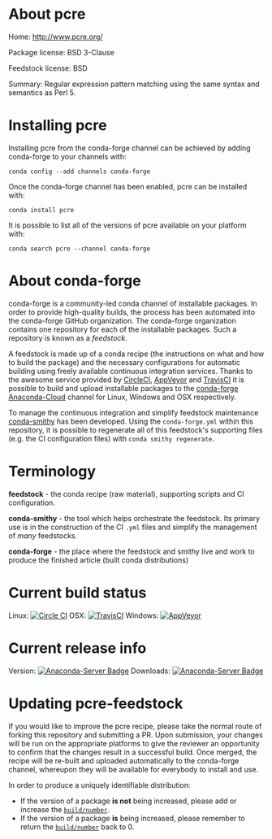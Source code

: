 About pcre
==========

Home: http://www.pcre.org/

Package license: BSD 3-Clause

Feedstock license: BSD

Summary: Regular expression pattern matching using the same syntax and semantics as Perl 5.



Installing pcre
===============

Installing pcre from the conda-forge channel can be achieved by adding conda-forge to your channels with:

```
conda config --add channels conda-forge
```

Once the conda-forge channel has been enabled, pcre can be installed with:

```
conda install pcre
```

It is possible to list all of the versions of pcre available on your platform with:

```
conda search pcre --channel conda-forge
```


About conda-forge
=================

conda-forge is a community-led conda channel of installable packages.
In order to provide high-quality builds, the process has been automated into the
conda-forge GitHub organization. The conda-forge organization contains one repository 
for each of the installable packages. Such a repository is known as a *feedstock*.

A feedstock is made up of a conda recipe (the instructions on what and how to build
the package) and the necessary configurations for automatic building using freely
available continuous integration services. Thanks to the awesome service provided by
[CircleCI](https://circleci.com/), [AppVeyor](http://www.appveyor.com/)
and [TravisCI](https://travis-ci.org/) it is possible to build and upload installable
packages to the [conda-forge](https://anaconda.org/conda-forge)
[Anaconda-Cloud](http://docs.anaconda.org/) channel for Linux, Windows and OSX respectively.

To manage the continuous integration and simplify feedstock maintenance
[conda-smithy](http://github.com/conda-forge/conda-smithy) has been developed.
Using the ``conda-forge.yml`` within this repository, it is possible to regenerate all of
this feedstock's supporting files (e.g. the CI configuration files) with ``conda smithy regenerate``.


Terminology
===========

**feedstock** - the conda recipe (raw material), supporting scripts and CI configuration.

**conda-smithy** - the tool which helps orchestrate the feedstock.
                   Its primary use is in the construction of the CI ``.yml`` files
                   and simplify the management of *many* feedstocks.

**conda-forge** - the place where the feedstock and smithy live and work to
                  produce the finished article (built conda distributions)

Current build status
====================
Linux: [![Circle CI](https://circleci.com/gh/conda-forge/pcre-feedstock.svg?style=svg)](https://circleci.com/gh/conda-forge/pcre-feedstock)
OSX: [![TravisCI](https://travis-ci.org/conda-forge/pcre-feedstock.svg?branch=master)](https://travis-ci.org/conda-forge/pcre-feedstock) 
Windows: [![AppVeyor](https://ci.appveyor.com/api/projects/status/github/conda-forge/pcre-feedstock?svg=True)](https://ci.appveyor.com/project/conda-forge/pcre-feedstock/branch/master)

Current release info
====================
Version: [![Anaconda-Server Badge](https://anaconda.org/conda-forge/pcre/badges/version.svg)](https://anaconda.org/conda-forge/pcre)
Downloads: [![Anaconda-Server Badge](https://anaconda.org/conda-forge/pcre/badges/downloads.svg)](https://anaconda.org/conda-forge/pcre)


Updating pcre-feedstock
=======================

If you would like to improve the pcre recipe, please take the normal
route of forking this repository and submitting a PR. Upon submission, your changes will
be run on the appropriate platforms to give the reviewer an opportunity to confirm that the
changes result in a successful build. Once merged, the recipe will be re-built and uploaded
automatically to the conda-forge channel, whereupon they will be available for everybody to
install and use.

In order to produce a uniquely identifiable distribution:
 * If the version of a package **is not** being increased, please add or increase
   the [``build/number``](http://conda.pydata.org/docs/building/meta-yaml.html#build-number-and-string). 
 * If the version of a package **is** being increased, please remember to return
   the [``build/number``](http://conda.pydata.org/docs/building/meta-yaml.html#build-number-and-string)
   back to 0.
